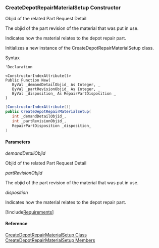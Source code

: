 ﻿### CreateDepotRepairMaterialSetup Constructor

Objid of the related Part Request Detail

The objid of the part revision of the material that was put in use.

Indicates how the material relates to the depot repair part.

Initializes a new instance of the CreateDepotRepairMaterialSetup class.

Syntax

```vbnet
'Declaration

<ConstructorIndexAttribute()>
Public Function New( _
   ByVal _demandDetailObjid_ As Integer, _
   ByVal _partRevisionObjid_ As Integer, _
   ByVal _disposition_ As RepairPartDisposition _
)
```

```csharp
[ConstructorIndexAttribute()]
public CreateDepotRepairMaterialSetup( 
   int _demandDetailObjid_,
   int _partRevisionObjid_,
   RepairPartDisposition _disposition_
)
```

#### Parameters

_demandDetailObjid_

Objid of the related Part Request Detail

_partRevisionObjid_

The objid of the part revision of the material that was put in use.

_disposition_

Indicates how the material relates to the depot repair part.

[!include[Requirements](../partials/requirements.md)]

#### Reference

[CreateDepotRepairMaterialSetup Class](FChoice.Toolkits.Clarify~FChoice.Toolkits.Clarify.DepotRepair.CreateDepotRepairMaterialSetup.md)  
[CreateDepotRepairMaterialSetup Members](FChoice.Toolkits.Clarify~FChoice.Toolkits.Clarify.DepotRepair.CreateDepotRepairMaterialSetup_members.md)